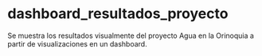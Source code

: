 # dashboard_resultados_proyecto
Se muestra los resultados visualmente del proyecto Agua en la Orinoquia a partir de visualizaciones en un dashboard.
